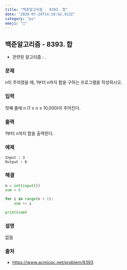 ```yaml
---
title: "백준알고리즘 - 8393. 합"
date: "2020-07-24T14:10:42.423Z"
category: "ps"
emoji: "👋"
---
```


## 백준알고리즘 - 8393. 합

- 관련된 알고리즘 : .

### 문제

n이 주어졌을 때, 1부터 n까지 합을 구하는 프로그램을 작성하시오.

### 입력

첫째 줄에 n (1 ≤ n ≤ 10,000)이 주어진다.

### 출력

1부터 n까지 합을 출력한다.

### 예제

```
Input : 3
Output : 6
```

### 해결

```python
n = int(input())
sum = 0

for i in range(n + 1):
    sum += i

print(sum)
```

### 설명

없음

### 출처

- https://www.acmicpc.net/problem/8393
